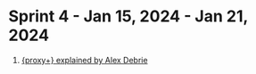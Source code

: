<h1>Sprint 4 - Jan 15, 2024 - Jan 21, 2024</h1>

1. [{proxy+} explained by Alex Debrie](https://www.alexdebrie.com/posts/api-gateway-elements/#vocabulary-time-service-proxies-vs-proxy-integrations-vs-proxy-resources)
